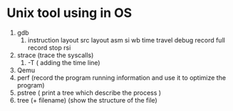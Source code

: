 # Unix tool using in OS

1. gdb
    1. instruction
        layout src
        layout asm
        si
        wb
    time travel debug
        record full
        record stop
        rsi
2. strace (trace the syscalls)
    1. -T ( adding the time line)
2. Qemu
3. perf (record the program running information and use it to optimize the program)
5. pstree ( print a tree which describe the process )
6. tree (+ filename) (show the structure of the file) 